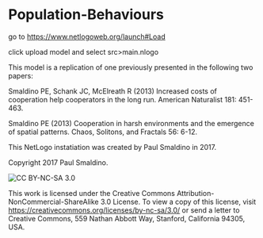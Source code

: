 # Population-Behaviours
go to https://www.netlogoweb.org/launch#Load

click upload model and select src>main.nlogo





This model is a replication of one previously presented in the following two papers: 

Smaldino PE, Schank JC, McElreath R (2013) Increased costs of cooperation help cooperators in the long run. American Naturalist 181: 451-463.

Smaldino PE (2013) Cooperation in harsh environments and the emergence of spatial patterns. Chaos, Solitons, and Fractals 56: 6-12.

This NetLogo instatiation was created by Paul Smaldino in 2017.

Copyright 2017 Paul Smaldino.

![CC BY-NC-SA 3.0](http://ccl.northwestern.edu/images/creativecommons/byncsa.png)

This work is licensed under the Creative Commons Attribution-NonCommercial-ShareAlike 3.0 License.  To view a copy of this license, visit https://creativecommons.org/licenses/by-nc-sa/3.0/ or send a letter to Creative Commons, 559 Nathan Abbott Way, Stanford, California 94305, USA.